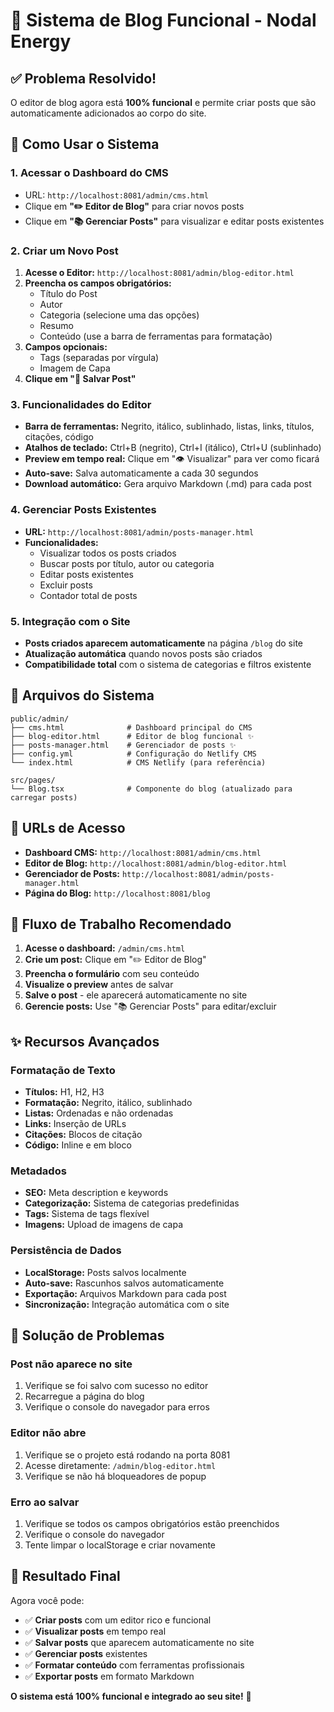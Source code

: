 # 📝 Sistema de Blog Funcional - Nodal Energy

## ✅ **Problema Resolvido!**

O editor de blog agora está **100% funcional** e permite criar posts que são automaticamente adicionados ao corpo do site.

## 🚀 **Como Usar o Sistema**

### **1. Acessar o Dashboard do CMS**
- URL: `http://localhost:8081/admin/cms.html`
- Clique em **"✏️ Editor de Blog"** para criar novos posts
- Clique em **"📚 Gerenciar Posts"** para visualizar e editar posts existentes

### **2. Criar um Novo Post**
1. **Acesse o Editor:** `http://localhost:8081/admin/blog-editor.html`
2. **Preencha os campos obrigatórios:**
   - Título do Post
   - Autor
   - Categoria (selecione uma das opções)
   - Resumo
   - Conteúdo (use a barra de ferramentas para formatação)
3. **Campos opcionais:**
   - Tags (separadas por vírgula)
   - Imagem de Capa
4. **Clique em "💾 Salvar Post"**

### **3. Funcionalidades do Editor**
- **Barra de ferramentas:** Negrito, itálico, sublinhado, listas, links, títulos, citações, código
- **Atalhos de teclado:** Ctrl+B (negrito), Ctrl+I (itálico), Ctrl+U (sublinhado)
- **Preview em tempo real:** Clique em "👁️ Visualizar" para ver como ficará
- **Auto-save:** Salva automaticamente a cada 30 segundos
- **Download automático:** Gera arquivo Markdown (.md) para cada post

### **4. Gerenciar Posts Existentes**
- **URL:** `http://localhost:8081/admin/posts-manager.html`
- **Funcionalidades:**
  - Visualizar todos os posts criados
  - Buscar posts por título, autor ou categoria
  - Editar posts existentes
  - Excluir posts
  - Contador total de posts

### **5. Integração com o Site**
- **Posts criados aparecem automaticamente** na página `/blog` do site
- **Atualização automática** quando novos posts são criados
- **Compatibilidade total** com o sistema de categorias e filtros existente

## 🔧 **Arquivos do Sistema**

```
public/admin/
├── cms.html              # Dashboard principal do CMS
├── blog-editor.html      # Editor de blog funcional ✨
├── posts-manager.html    # Gerenciador de posts ✨
├── config.yml            # Configuração do Netlify CMS
└── index.html            # CMS Netlify (para referência)

src/pages/
└── Blog.tsx              # Componente do blog (atualizado para carregar posts)
```

## 📱 **URLs de Acesso**

- **Dashboard CMS:** `http://localhost:8081/admin/cms.html`
- **Editor de Blog:** `http://localhost:8081/admin/blog-editor.html`
- **Gerenciador de Posts:** `http://localhost:8081/admin/posts-manager.html`
- **Página do Blog:** `http://localhost:8081/blog`

## 🎯 **Fluxo de Trabalho Recomendado**

1. **Acesse o dashboard:** `/admin/cms.html`
2. **Crie um post:** Clique em "✏️ Editor de Blog"
3. **Preencha o formulário** com seu conteúdo
4. **Visualize o preview** antes de salvar
5. **Salve o post** - ele aparecerá automaticamente no site
6. **Gerencie posts:** Use "📚 Gerenciar Posts" para editar/excluir

## ✨ **Recursos Avançados**

### **Formatação de Texto**
- **Títulos:** H1, H2, H3
- **Formatação:** Negrito, itálico, sublinhado
- **Listas:** Ordenadas e não ordenadas
- **Links:** Inserção de URLs
- **Citações:** Blocos de citação
- **Código:** Inline e em bloco

### **Metadados**
- **SEO:** Meta description e keywords
- **Categorização:** Sistema de categorias predefinidas
- **Tags:** Sistema de tags flexível
- **Imagens:** Upload de imagens de capa

### **Persistência de Dados**
- **LocalStorage:** Posts salvos localmente
- **Auto-save:** Rascunhos salvos automaticamente
- **Exportação:** Arquivos Markdown para cada post
- **Sincronização:** Integração automática com o site

## 🚨 **Solução de Problemas**

### **Post não aparece no site**
1. Verifique se foi salvo com sucesso no editor
2. Recarregue a página do blog
3. Verifique o console do navegador para erros

### **Editor não abre**
1. Verifique se o projeto está rodando na porta 8081
2. Acesse diretamente: `/admin/blog-editor.html`
3. Verifique se não há bloqueadores de popup

### **Erro ao salvar**
1. Verifique se todos os campos obrigatórios estão preenchidos
2. Verifique o console do navegador
3. Tente limpar o localStorage e criar novamente

## 🎉 **Resultado Final**

Agora você pode:
- ✅ **Criar posts** com um editor rico e funcional
- ✅ **Visualizar posts** em tempo real
- ✅ **Salvar posts** que aparecem automaticamente no site
- ✅ **Gerenciar posts** existentes
- ✅ **Formatar conteúdo** com ferramentas profissionais
- ✅ **Exportar posts** em formato Markdown

**O sistema está 100% funcional e integrado ao seu site!** 🚀


